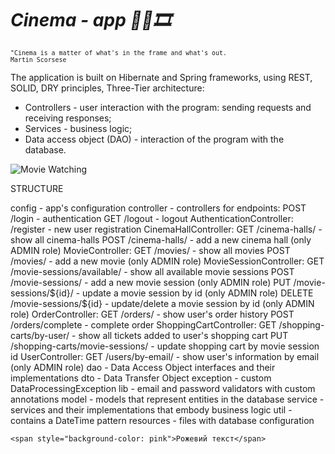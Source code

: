 # *Cinema - app 🍿👀🎞*

<sub>   
	
	"Cinema is a matter of what's in the frame and what's out.
	Martin Scorsese
	
 </sub>

The application is built on Hibernate and Spring frameworks, using REST, SOLID, DRY principles, Three-Tier architecture:

- Controllers - user interaction with the program: sending requests and receiving responses;
- Services - business logic;
- Data access object (DAO) - interaction of the program with the database.

![Movie Watching](https://media.giphy.com/media/ZcnTGzZtdOg5i/giphy.gif)

STRUCTURE

<summary>config - app's configuration
controller - controllers for endpoints:
POST /login - authentication
GET /logout - logout
AuthenticationController:
/register - new user registration
CinemaHallController:
GET /cinema-halls/ - show all cinema-halls
POST /cinema-halls/ - add a new cinema hall (only ADMIN role)
MovieController:
GET /movies/ - show all movies
POST /movies/ - add a new movie (only ADMIN role)
MovieSessionController:
GET /movie-sessions/available/ - show all available movie sessions
POST /movie-sessions/ - add a new movie session (only ADMIN role)
PUT /movie-sessions/${id}/ - update a movie session by id (only ADMIN role)
DELETE /movie-sessions/${id} - update/delete a movie session by id (only ADMIN role)
OrderController:
GET /orders/ - show user's order history
POST /orders/complete - complete order
ShoppingCartController:
GET /shopping-carts/by-user/ - show all tickets added to user's shopping cart
PUT /shopping-carts/movie-sessions/ - update shopping cart by movie session id
UserController:
GET /users/by-email/ - show user's information by email (only ADMIN role)
dao - Data Access Object interfaces and their implementations
dto - Data Transfer Object
exception - custom DataProcessingException
lib - email and password validators with custom annotations
model - models that represent entities in the database
service - services and their implementations that embody business logic
util - contains a DateTime pattern
resources - files with database configuration

	<span style="background-color: pink">Рожевий текст</span>
	



